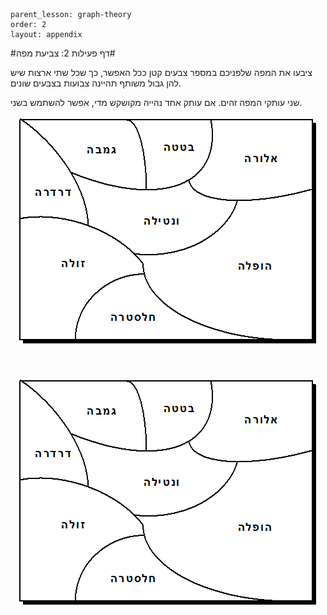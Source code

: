 ```
parent_lesson: graph-theory
order: 2
layout: appendix
```

#דף פעילות 2: צביעת מפה#

ציבעו את המפה שלפניכם במספר צבעים קטן ככל האפשר, כך שכל שתי ארצות שיש להן גבול משותף תהיינה צבועות בצבעים שונים.

שני עותקי המפה זהים. אם עותק אחד נהייה מקושקש מדי, אפשר להשתמש בשני.

<div id="container" align="center">
  <img class="img-responsive" src="img03.png" title=""/>
</div>
<br>
<br>
<br>
<div id="container" align="center">
  <img class="img-responsive" src="img03.png" title=""/>
</div>
<br>
<br>
<br>
